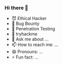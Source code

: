 ### Hi there 👋

<!--
**Jarvis0p/Jarvis0p** is a ✨ _special_ ✨ repository because its `README.md` (this file) appears on your GitHub profile.

Here are some ideas to get you started:
-->
- :smiling_imp: Ethical Hacker
- 🌱 Bug Bounty
- 👯 Penetration Testing
- 🤔 tryhackme
- 💬 Ask me about ...
- 📫 How to reach me: ...
- 😄 Pronouns: ...
- ⚡ Fun fact: ...

